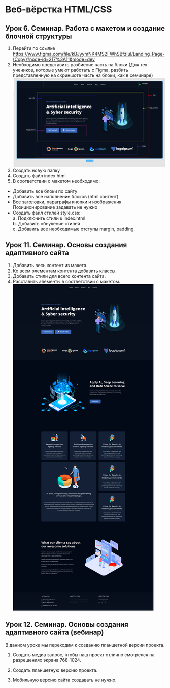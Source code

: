 # Веб-вёрстка HTML/CSS
## Урок 6. Семинар. Работа с макетом и cоздание блочной структуры
1. Перейти по ссылке https://www.figma.com/file/kBJyymNK4MS2FWhSBfzlul/Landing_Page-(Copy)?node-id=217%3A11&mode=dev
2. Необходимо представить разбиение часть на блоки (Для тех учеников, которые умеют работать с Figma, разбить представленную на скриншоте часть на блоки, как в семинаре)
![Alt text](<Workshop 3.png>)
3. Создать новую папку
4. Создать файл index.html
5. В соответствии с макетом необходимо:
* Добавить все блоки по сайту
* Добавить все наполнение блоков (html контент)
* Все заголовки, параграфы кнопки и изображения. Позиционирование задавать не нужно
* Создать файл стилей style.css: \
    a. Подключить стили к index.html \
    b. Добавить обнуление стилей \
    c. Добавить все необходимые отступы margin, padding. 

## Урок 11. Семинар. Основы создания адаптивного сайта
1. Добавить весь контент из макета.
2. Ко всем элементам контента добавить классы.
3. Добавить стили для всего контента сайта.
4. Расставить элементы в соответствии с макетом.
![Alt text](<Frame 5.jpg>)

## Урок 12. Семинар. Основы создания адаптивного сайта (вебинар)

В данном уроке мы переходим к созданию планшетной версии проекта.

1. Создать медиа запрос, чтобы наш проект отлично смотрелся на разрешениях экрана 768-1024.

2. Создать планшетную версию проекта.

3. Мобильную версию сайта создавать не нужно.